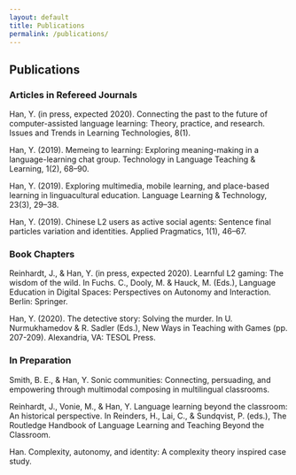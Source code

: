```yaml
---
layout: default
title: Publications
permalink: /publications/
---
```

## Publications
### Articles in Refereed Journals   
Han, Y. (in press, expected 2020). Connecting the past to the future of computer-assisted language learning: Theory, practice, and research. Issues and Trends in Learning Technologies, 8(1).

Han, Y. (2019). Memeing to learning: Exploring meaning-making in a language-learning chat group. Technology in Language Teaching & Learning, 1(2), 68–90.

Han, Y. (2019). Exploring multimedia, mobile learning, and place-based learning in linguacultural education. Language Learning & Technology, 23(3), 29–38.

Han, Y. (2019). Chinese L2 users as active social agents: Sentence final particles variation and identities. Applied Pragmatics, 1(1), 46–67.

### Book Chapters
Reinhardt, J., & Han, Y. (in press, expected 2020). Learnful L2 gaming: The wisdom of the wild. In Fuchs. C., Dooly, M. & Hauck, M. (Eds.), Language Education in Digital Spaces: Perspectives on Autonomy and Interaction. Berlin: Springer.

Han, Y. (2020). The detective story: Solving the murder. In U. Nurmukhamedov & R. Sadler (Eds.), New Ways in Teaching with Games (pp. 207-209). Alexandria, VA: TESOL Press.  

### In Preparation
Smith, B. E., & Han, Y. Sonic communities: Connecting, persuading, and empowering through multimodal composing in multilingual classrooms.

Reinhardt, J., Vonie, M., & Han, Y. Language learning beyond the classroom: An historical perspective. In Reinders, H., Lai, C., & Sundqvist, P. (eds.), The Routledge Handbook of Language Learning and Teaching Beyond the Classroom.

Han. Complexity, autonomy, and identity: A complexity theory inspired case study.